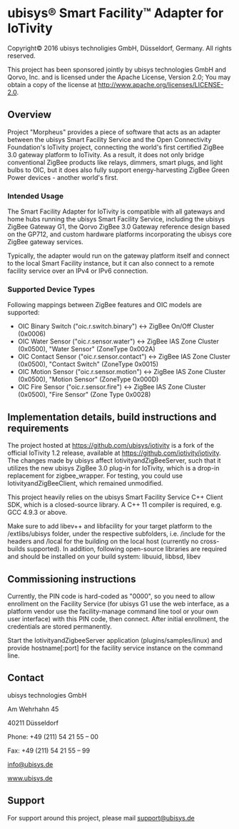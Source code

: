 # ubisys® Smart Facility™ Adapter for IoTivity

Copyright© 2016 ubisys technoligies GmbH, Düsseldorf, Germany. All rights reserved.

This project has been sponsored jointly by ubisys technologies GmbH and Qorvo, Inc.
and is licensed under the Apache License, Version 2.0; You may obtain a copy of the
license at <http://www.apache.org/licenses/LICENSE-2.0>.

## Overview
Project "Morpheus" provides a piece of software that acts as an adapter between the 
ubisys Smart Facility Service and the Open Connectivity Foundation's IoTivity project,
connecting the world's first certified ZigBee 3.0 gateway platform to IoTivity. As a
result, it does not only bridge conventional ZigBee products like relays, dimmers, 
smart plugs, and light bulbs to OIC, but it does also fully support energy-harvesting
ZigBee Green Power devices - another world's first.

### Intended Usage
The Smart Facility Adapter for IoTivity is compatible with all gateways and home hubs
running the ubisys Smart Facility Service, including the ubisys ZigBee Gateway G1,
the Qorvo ZigBee 3.0 Gateway reference design based on the GP712, and custom hardware
platforms incorporating the ubisys core ZigBee gateway services.

Typically, the adapter would run on the gateway platform itself and connect to the
local Smart Facility instance, but it can also connect to a remote facility service
over an IPv4 or IPv6 connection.

### Supported Device Types
Following mappings between ZigBee features and OIC models are supported:

- OIC Binary Switch ("oic.r.switch.binary") <-> ZigBee On/Off Cluster (0x0006)
- OIC Water Sensor ("oic.r.sensor.water") <-> ZigBee IAS Zone Cluster (0x0500), "Water Sensor" (ZoneType 0x002A)
- OIC Contact Sensor ("oic.r.sensor.contact") <-> ZigBee IAS Zone Cluster (0x0500), "Contact Switch" (ZoneType 0x0015)
- OIC Motion Sensor ("oic.r.sensor.motion") <-> ZigBee IAS Zone Cluster (0x0500), "Motion Sensor" (ZoneType 0x000D)
- OIC Fire Sensor ("oic.r.sensor.fire") <-> ZigBee IAS Zone Cluster (0x0500), "Fire Sensor" (Zone Type 0x0028)

## Implementation details, build instructions and requirements
The project hosted at https://github.com/ubisys/iotivity is a fork of the official
IoTivity 1.2 release, available at https://github.com/iotivity/iotivity. The changes
made by ubisys affect IotivityandZigBeeServer, such that it utilizes the new ubisys
ZigBee 3.0 plug-in for IoTivity, which is a drop-in replacement for zigbee_wrapper.
For testing, you could use IotivityandZigBeeClient, which remained unmodified.

This project heavily relies on the ubisys Smart Facility Service C++ Client SDK, which
is a closed-source library. A C++ 11 compiler is required, e.g. GCC 4.9.3 or above.

Make sure to add libev++ and libfacility for your target platform to the /extlibs/ubisys
folder, under the respective subfolders, i.e. /include for the headers and /local for 
the building on the local host (currently no cross-builds supported). In addition, 
following open-source libraries are required and should be installed on your build system: 
libuuid, libbsd, libev

## Commissioning instructions
Currently, the PIN code is hard-coded as "0000", so you need to allow enrollment on
the Facility Service (for ubisys G1 use the web interface, as a platform vendor use
the facility-manage command line tool or your own user interface) with this PIN code,
then connect. After initial enrollment, the credentials are stored permanently.

Start the IotivityandZigbeeServer application (plugins/samples/linux) and provide 
hostname[:port] for the facility service instance on the command line.

## Contact
ubisys technologies GmbH

Am Wehrhahn 45

40211 Düsseldorf

Phone: +49 (211) 54 21 55 – 00

Fax: +49 (211) 54 21 55 – 99

info@ubisys.de

www.ubisys.de

## Support
For support around this project, please mail support@ubisys.de
